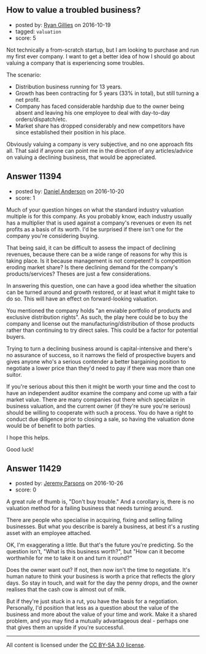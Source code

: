 ## How to value a troubled business?

- posted by: [Ryan Gillies](https://stackexchange.com/users/395329/ryan-gillies) on 2016-10-19
- tagged: `valuation`
- score: 5

<p>Not technically a from-scratch startup, but I am looking to purchase and run my first ever company. I want to get a better idea of how I should go about valuing a company that is experiencing some troubles.</p>

<p>The scenario:</p>

<ul>
<li>Distribution business running for 13 years.</li>
<li>Growth has been contracting for 5 years (33% in total), but still turning a net profit.</li>
<li>Company has faced considerable hardship due to the owner being absent and leaving his one employee to deal with day-to-day orders/dispatch/etc.</li>
<li>Market share has dropped considerably and new competitors have since established their position in his place.</li>
</ul>

<p>Obviously valuing a company is very subjective, and no one approach fits all. That said if anyone can point me in the direction of any articles/advice on valuing a declining business, that would be appreciated.</p>



## Answer 11394

- posted by: [Daniel Anderson](https://stackexchange.com/users/8398759/daniel-anderson) on 2016-10-20
- score: 1

<p>Much of your question hinges on what the standard industry valuation multiple is for this company.  As you probably know, each industry usually has a multiplier that is used against a company's revenues or even its net profits as a basis of its worth.  I'd be surprised if there isn't one for the company you're considering buying.</p>

<p>That being said, it can be difficult to assess the impact of declining revenues, because there can be a wide range of reasons for why this is taking place.  Is it because management is not competent?  Is competition eroding market share?  Is there declining demand for the company's products/services?  Theses are just a few considerations.</p>

<p>In answering this question, one can have a good idea whether the situation can be turned around and growth restored, or at least what it might take to do so.  This will have an effect on forward-looking valuation.</p>

<p>You mentioned the company holds "an enviable portfolio of products and exclusive distribution rights".  As such, the play here could be to buy the company and license out the manufacturing/distribution of those products rather than continuing to try direct sales.  This could be a factor for potential buyers.</p>

<p>Trying to turn a declining business around is capital-intensive and there's no assurance of success, so it narrows the field of prospective buyers and gives anyone who's a serious contender a better bargaining position to negotiate a lower price than they'd need to pay if there was more than one suitor.</p>

<p>If you're serious about this then it might be worth your time and the cost to have an independent auditor examine the company and come up with a fair market value.  There are many companies out there which specialize in business valuation, and the current owner (if they're sure you're serious) should be willing to cooperate with such a process.  You do have a right to conduct due diligence prior to closing a sale, so having the valuation done would be of benefit to both parties.</p>

<p>I hope this helps.</p>

<p>Good luck!</p>



## Answer 11429

- posted by: [Jeremy Parsons](https://stackexchange.com/users/497810/jeremy-parsons) on 2016-10-26
- score: 0

<p>A great rule of thumb is, "Don't buy trouble." And a corollary is, there is no valuation method for a failing business that needs turning around.</p>

<p>There are people who specialise in acquiring, fixing and selling failing businesses. But what you describe is barely a business, at best it's a rusting asset with an employee attached.</p>

<p>OK, I'm exaggerating a little. But that's the future you're predicting. So the question isn't, "What is this business worth?", but "How can it become worthwhile for me to take it on and turn it round?"</p>

<p>Does the owner want out? If not, then now isn't the time to negotiate. It's human nature to think your business is worth a price that reflects the glory days. So stay in touch, and wait for the day the penny drops, and the owner realises that the cash cow is almost out of milk.</p>

<p>But if they're just stuck in a rut, you have the basis for a negotiation. Personally, I'd position that less as a question about the value of the business and more about the value of your time and work. Make it a shared problem, and you may find a mutually advantageous deal - perhaps one that gives them an upside if you're successful.</p>




---

All content is licensed under the [CC BY-SA 3.0 license](https://creativecommons.org/licenses/by-sa/3.0/).
